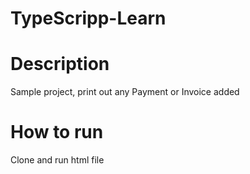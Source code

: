 # TypeScripp-Learn
# Description
Sample project, print out any Payment or Invoice added

# How to run
Clone and run html file
